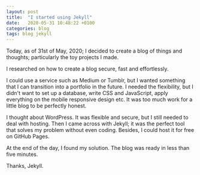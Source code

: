```yaml
---
layout: post
title:  "I started using Jekyll"
date:   2020-05-31 10:48:22 +0100
categories: blog
tags: blog jekyll
---
```

Today, as of 31st of May, 2020; I decided to create a blog of things and thoughts; particularly the toy projects I made.

I researched on how to create a blog secure, fast and effortlessly.

I could use a service such as Medium or Tumblr, but I wanted something that I can transition into a portfolio in the future. I needed the flexibility, but I didn't want to set up a database, write CSS and JavaScript, apply everything on the mobile responsive design etc. It was too much work for a little blog to be perfectly honest.

I thought about WordPress. It was flexible and secure, but I still needed to deal with hosting. Then I came across with Jekyll; it was the perfect tool that solves my problem without even coding. Besides, I could host it for free on GitHub Pages.

At the end of the day, I found my solution. The blog was ready in less than five minutes.

Thanks, Jekyll.